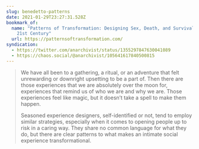 ```yaml
---
slug: benedetto-patterns
date: 2021-01-29T23:27:31.528Z
bookmark_of:
  name: "Patterns of Transformation: Designing Sex, Death, and Survival in the
    21st Century"
  url: https://patternsoftransformation.com/
syndication:
  - https://twitter.com/anarchivist/status/1355297847630041089
  - https://chaos.social/@anarchivist/105641617840500815
---
```

> We have all been to a gathering, a ritual, or an adventure that felt unrewarding or downright upsetting to be a part of. Then there are those experiences that we are absolutely over the moon for, experiences that remind us of who we are and why we are. Those experiences feel like magic, but it doesn’t take a spell to make them happen.
>
> Seasoned experience designers, self-identified or not, tend to employ similar strategies, especially when it comes to opening people up to risk in a caring way. They share no common language for what they do, but there are clear patterns to what makes an intimate social experience transformational.